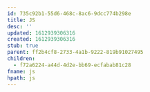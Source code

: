 ```yaml
---
id: 735c92b1-55d6-468c-8ac6-9dcc774b298e
title: JS
desc: ''
updated: 1612939306316
created: 1612939306316
stub: true
parent: ff2b4cf8-2733-4a1b-9222-819b91027495
children:
  - f72a6224-a44d-4d2e-bb69-ecfabab81c28
fname: js
hpath: js
---
```



